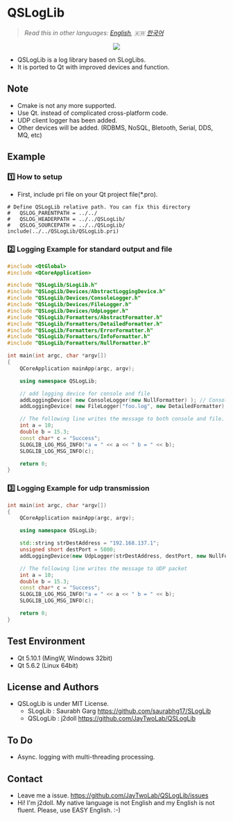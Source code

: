 # QSLogLib

> *Read this in other languages: [English](README.md), :kr: [한국어](README.ko.md)*

<p align="center"><img src="https://github.com/j2doll/QSLogLib/raw/master/markdown.data/qsloglib1.jpg"></p>

- QSLogLib is a log library based on SLogLibs.
- It is ported to Qt with improved devices and function.

## Note
- Cmake is not any more supported. 
- Use Qt. instead of complicated cross-platform code.
- UDP client logger has been added. 
- Other devices will be added. (RDBMS, NoSQL, Bletooth, Serial, DDS, MQ, etc)

## Example

### :one: How to setup

- First, include pri file on your Qt project file(*.pro).

```qmake
# Define QSLogLib relative path. You can fix this directory
#   QSLOG_PARENTPATH = ../../
#   QSLOG_HEADERPATH = ../../QSLogLib/
#   QSLOG_SOURCEPATH = ../../QSLogLib/
include(../../QSLogLib/QSLogLib.pri)
```

### :two: Logging Example for standard output and file

```cpp
#include <QtGlobal>
#include <QCoreApplication>

#include "QSLogLib/SLogLib.h"
#include "QSLogLib/Devices/AbstractLoggingDevice.h"
#include "QSLogLib/Devices/ConsoleLogger.h"
#include "QSLogLib/Devices/FileLogger.h"
#include "QSLogLib/Devices/UdpLogger.h"
#include "QSLogLib/Formatters/AbstractFormatter.h"
#include "QSLogLib/Formatters/DetailedFormatter.h"
#include "QSLogLib/Formatters/ErrorFormatter.h"
#include "QSLogLib/Formatters/InfoFormatter.h"
#include "QSLogLib/Formatters/NullFormatter.h"

int main(int argc, char *argv[])
{
    QCoreApplication mainApp(argc, argv);

    using namespace QSLogLib;

    // add logging device for console and file	
    addLoggingDevice( new ConsoleLogger(new NullFormatter) ); // Console + nullFormat
    addLoggingDevice( new FileLogger("foo.log", new DetailedFormatter) ); // File + detailedFormat

    // The following line writes the message to both console and file.
    int a = 10;
    double b = 15.3;
    const char* c = "Success";
    SLOGLIB_LOG_MSG_INFO("a = " << a << " b = " << b);
    SLOGLIB_LOG_MSG_INFO(c);

    return 0;
}
```

### :three: Logging Example for udp transmission

```cpp
int main(int argc, char *argv[])
{
	QCoreApplication mainApp(argc, argv);

	using namespace QSLogLib;

	std::string strDestAddress = "192.168.137.1";
	unsigned short destPort = 5000;
	addLoggingDevice(new UdpLogger(strDestAddress, destPort, new NullFormatter));

	// The following line writes the message to UDP packet 
	int a = 10;
	double b = 15.3;
	const char* c = "Success";
	SLOGLIB_LOG_MSG_INFO("a = " << a << " b = " << b);
	SLOGLIB_LOG_MSG_INFO(c);

	return 0;
}
```

## Test Environment

- Qt 5.10.1 (MingW, Windows 32bit)
- Qt 5.6.2 (Linux 64bit)

## License and Authors

- QSLogLib is under MIT License. 
	- SLogLib : Saurabh Garg https://github.com/saurabhg17/SLogLib
	- QSLogLib : j2doll https://github.com/JayTwoLab/QSLogLib

## To Do
- Async. logging with multi-threading processing.

## Contact
- Leave me a issue. https://github.com/JayTwoLab/QSLogLib/issues
- Hi! I'm j2doll. My native language is not English and my English is not fluent. Please, use EASY English. :-)

